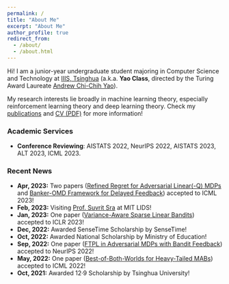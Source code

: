 ```yaml
---
permalink: /
title: "About Me"
excerpt: "About Me"
author_profile: true
redirect_from: 
  - /about/
  - /about.html
---
```


Hi! I am a junior-year undergraduate student majoring in Computer Science and Technology at [IIIS, Tsinghua](https://iiis.tsinghua.edu.cn/en/) (a.k.a. **Yao Class**, directed by the Turing Award Laureate [Andrew Chi-Chih Yao](https://iiis.tsinghua.edu.cn/yao/)).

My research interests lie broadly in machine learning theory, especially reinforcement learning theory and deep learning theory. Check my [publications](publications) and [CV (PDF)](CV_Yan.pdf) for more information!

### Academic Services
* **Conference Reviewing**: AISTATS 2022, NeurIPS 2022, AISTATS 2023, ALT 2023, ICML 2023.

### Recent News
* **Apr, 2023:** Two papers ([Refined Regret for Adversarial Linear(-Q) MDPs](https://arxiv.org/abs/2301.12942) and [Banker-OMD Framework for Delayed Feedback](https://arxiv.org/abs/2301.10500)) accepted to ICML 2023!
* **Feb, 2023:** Visiting [Prof. Suvrit Sra](https://optml.mit.edu/index.html) at MIT LIDS!
* **Jan, 2023:** One paper ([Variance-Aware Sparse Linear Bandits](https://arxiv.org/abs/2205.13450)) accepted to ICLR 2023!
* **Dec, 2022:** Awarded SenseTime Scholarship by SenseTime!
* **Oct, 2022:** Awarded National Scholarship by Ministry of Education!
* **Sep, 2022:** One paper ([FTPL in Adversarial MDPs with Bandit Feedback](https://arxiv.org/abs/2205.13451)) accepted to NeurIPS 2022!
* **May, 2022:** One paper ([Best-of-Both-Worlds for Heavy-Tailed MABs](https://arxiv.org/abs/2201.11921)) accepted to ICML 2022!
* **Oct, 2021:** Awarded 12·9 Scholarship by Tsinghua University!
